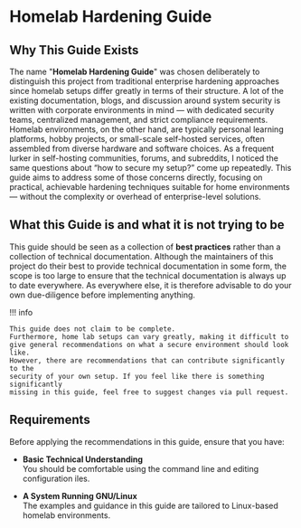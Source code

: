 # Homelab Hardening Guide

## Why This Guide Exists

The name "**Homelab Hardening Guide**" was chosen deliberately to distinguish
this project from traditional enterprise hardening approaches since homelab
setups differ greatly in terms of their structure. A lot of the existing
documentation, blogs, and discussion around system security is written with
corporate environments in mind — with dedicated security teams, centralized
management, and strict compliance requirements. Homelab environments, on the
other hand, are typically personal learning platforms, hobby projects, or
small-scale self-hosted services, often assembled from diverse hardware
and software choices. As a frequent lurker in self-hosting communities,
forums, and subreddits, I noticed the same questions about
“how to secure my setup?” come up repeatedly. This guide aims to address some of
those concerns directly, focusing on practical, achievable hardening techniques
suitable for home environments — without the complexity or overhead of
enterprise-level solutions.

## What this Guide is and what it is not trying to be

This guide should be seen as a collection of **best practices** rather
than a collection of technical documentation. Although the maintainers of this
project do their best to provide technical documentation in some form, the scope
is too large to ensure that the technical documentation is always up to date
everywhere. As everywhere else, it is therefore advisable to do
your own due-diligence before implementing anything.

!!! info

    This guide does not claim to be complete.
    Furthermore, home lab setups can vary greatly, making it difficult to
    give general recommendations on what a secure environment should look like.
    However, there are recommendations that can contribute significantly to the
    security of your own setup. If you feel like there is something
    significantly
    missing in this guide, feel free to suggest changes via pull request.

## Requirements

Before applying the recommendations in this guide, ensure that you have:

- **Basic Technical Understanding**  
  You should be comfortable using the command line and editing configuration
  iles.

- **A System Running GNU/Linux**  
  The examples and guidance in this guide are tailored to Linux-based
  homelab environments.
